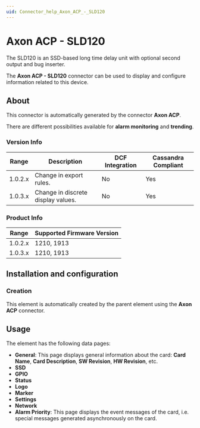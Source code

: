 ```yaml
---
uid: Connector_help_Axon_ACP_-_SLD120
---
```


# Axon ACP - SLD120

The SLD120 is an SSD-based long time delay unit with optional second output and bug inserter.

The **Axon ACP - SLD120** connector can be used to display and configure information related to this device.

## About

This connector is automatically generated by the connector **Axon ACP**.

There are different possibilities available for **alarm monitoring** and **trending**.

### Version Info

| Range     | Description                        | DCF Integration     | Cassandra Compliant     |
|------------------|------------------------------------|---------------------|-------------------------|
| 1.0.2.x          | Change in export rules.            | No                  | Yes                     |
| 1.0.3.x          | Change in discrete display values. | No                  | Yes                     |

### Product Info

| Range | Supported Firmware Version |
|------------------|-----------------------------|
| 1.0.2.x          | 1210, 1913                  |
| 1.0.3.x          | 1210, 1913                  |

## Installation and configuration

### Creation

This element is automatically created by the parent element using the **Axon ACP** connector.

## Usage

The element has the following data pages:

- **General**: This page displays general information about the card: **Card Name**, **Card Description**, **SW Revision**, **HW Revision**, etc.
- **SSD**
- **GPIO**
- **Status**
- **Logo**
- **Marker**
- **Settings**
- **Network**
- **Alarm Priority**: This page displays the event messages of the card, i.e. special messages generated asynchronously on the card.
